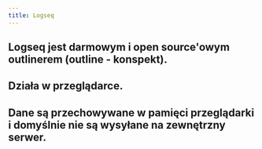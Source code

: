 ```yaml
---
title: Logseq
---
```


## Logseq jest darmowym i open source'owym outlinerem (outline - konspekt).
## Działa w przeglądarce.
## Dane są przechowywane w pamięci przeglądarki i domyślnie nie są wysyłane na zewnętrzny serwer.
##
